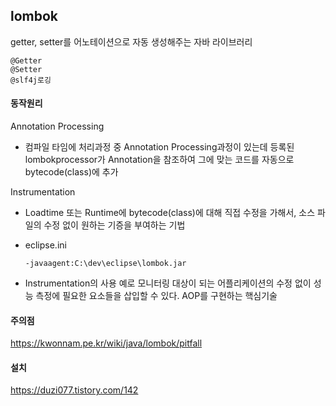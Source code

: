 ## lombok

getter, setter를 어노테이션으로 자동 생성해주는 자바 라이브러리

```
@Getter
@Setter
@slf4j로깅
```



#### 동작원리

Annotation Processing

- 컴파일 타임에 처리과정 중 Annotation Processing과정이 있는데 등록된 lombokprocessor가 Annotation을 참조하여 그에 맞는 코드를 자동으로 bytecode(class)에 추가

Instrumentation

- Loadtime 또는 Runtime에 bytecode(class)에 대해 직접 수정을 가해서, 소스 파일의 수정 없이 원하는 기증을 부여하는 기법

- eclipse.ini

  ```
  -javaagent:C:\dev\eclipse\lombok.jar
  ```

- Instrumentation의 사용 예로 모니터링 대상이 되는 어플리케이션의 수정 없이 성능 측정에 필요한 요소들을 삽입할 수 있다. AOP를 구현하는 핵심기술

  

#### 주의점

https://kwonnam.pe.kr/wiki/java/lombok/pitfall



#### 설치

https://duzi077.tistory.com/142